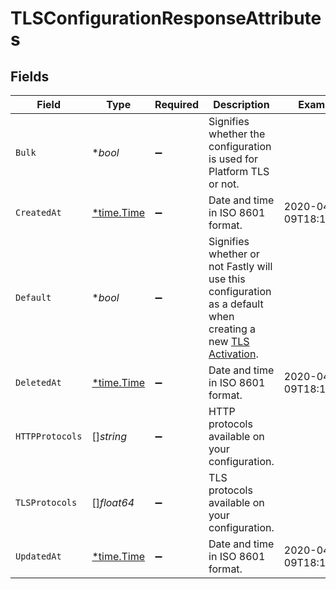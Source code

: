 # TLSConfigurationResponseAttributes


## Fields

| Field                                                                                                                                                        | Type                                                                                                                                                         | Required                                                                                                                                                     | Description                                                                                                                                                  | Example                                                                                                                                                      |
| ------------------------------------------------------------------------------------------------------------------------------------------------------------ | ------------------------------------------------------------------------------------------------------------------------------------------------------------ | ------------------------------------------------------------------------------------------------------------------------------------------------------------ | ------------------------------------------------------------------------------------------------------------------------------------------------------------ | ------------------------------------------------------------------------------------------------------------------------------------------------------------ |
| `Bulk`                                                                                                                                                       | **bool*                                                                                                                                                      | :heavy_minus_sign:                                                                                                                                           | Signifies whether the configuration is used for Platform TLS or not.                                                                                         |                                                                                                                                                              |
| `CreatedAt`                                                                                                                                                  | [*time.Time](https://pkg.go.dev/time#Time)                                                                                                                   | :heavy_minus_sign:                                                                                                                                           | Date and time in ISO 8601 format.                                                                                                                            | 2020-04-09T18:14:30Z                                                                                                                                         |
| `Default`                                                                                                                                                    | **bool*                                                                                                                                                      | :heavy_minus_sign:                                                                                                                                           | Signifies whether or not Fastly will use this configuration as a default when creating a new [TLS Activation](/reference/api/tls/custom-certs/activations/). |                                                                                                                                                              |
| `DeletedAt`                                                                                                                                                  | [*time.Time](https://pkg.go.dev/time#Time)                                                                                                                   | :heavy_minus_sign:                                                                                                                                           | Date and time in ISO 8601 format.                                                                                                                            | 2020-04-09T18:14:30Z                                                                                                                                         |
| `HTTPProtocols`                                                                                                                                              | []*string*                                                                                                                                                   | :heavy_minus_sign:                                                                                                                                           | HTTP protocols available on your configuration.                                                                                                              |                                                                                                                                                              |
| `TLSProtocols`                                                                                                                                               | []*float64*                                                                                                                                                  | :heavy_minus_sign:                                                                                                                                           | TLS protocols available on your configuration.                                                                                                               |                                                                                                                                                              |
| `UpdatedAt`                                                                                                                                                  | [*time.Time](https://pkg.go.dev/time#Time)                                                                                                                   | :heavy_minus_sign:                                                                                                                                           | Date and time in ISO 8601 format.                                                                                                                            | 2020-04-09T18:14:30Z                                                                                                                                         |